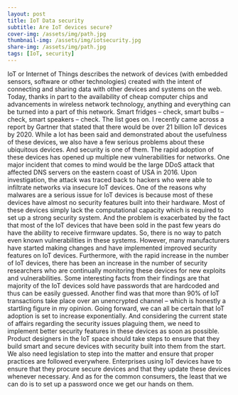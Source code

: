 ```yaml
---
layout: post
title: IoT Data security
subtitle: Are IoT devices secure?
cover-img: /assets/img/path.jpg
thumbnail-img: /assets/img/iotsecurity.jpg
share-img: /assets/img/path.jpg
tags: [IoT, security]
---
```


IoT or Internet of Things describes the network of devices (with embedded sensors, software or
other technologies) created with the intent of connecting and sharing data with other devices and
systems on the web. Today, thanks in part to the availability of cheap computer chips and
advancements in wireless network technology, anything and everything can be turned into a part of
this network. Smart fridges – check, smart bulbs – check, smart speakers – check. The list goes on.
I recently came across a report by Gartner that stated that there would be over 21 billion IoT devices
by 2020. While a lot has been said and demonstrated about the usefulness of these devices, we also
have a few serious problems about these ubiquitous devices. And security is one of them.
The rapid adoption of these devices has opened up multiple new vulnerabilities for networks. One
major incident that comes to mind would be the large DDoS attack that affected DNS servers on the
eastern coast of USA in 2016. Upon investigation, the attack was traced back to hackers who were
able to infiltrate networks via insecure IoT devices.
One of the reasons why malwares are a serious issue for IoT devices is because most of these
devices have almost no security features built into their hardware. Most of these devices simply lack
the computational capacity which is required to set up a strong security system. And the problem is
exacerbated by the fact that most of the IoT devices that have been sold in the past few years do
have the ability to receive firmware updates. So, there is no way to patch even known vulnerabilities
in these systems.
However, many manufacturers have started making changes and have implemented improved
security features on IoT devices. Furthermore, with the rapid increase in the number of IoT devices,
there has been an increase in the number of security researchers who are continually monitoring
these devices for new exploits and vulnerabilities. Some interesting facts from their findings are that
majority of the IoT devices sold have passwords that are hardcoded and thus can be easily guessed.
Another find was that more than 90% of IoT transactions take place over an unencrypted channel –
which is honestly a startling figure in my opinion.
Going forward, we can all be certain that IoT adoption is set to increase exponentially. And
considering the current state of affairs regarding the security issues plaguing them, we need to
implement better security features in these devices as soon as possible. Product designers in the IoT
space should take steps to ensure that they build smart and secure devices with security built into
them from the start. We also need legislation to step into the matter and ensure that proper
practices are followed everywhere. Enterprises using IoT devices have to ensure that they procure
secure devices and that they update these devices whenever necessary. And as for the common
consumers, the least that we can do is to set up a password once we get our hands on them.
